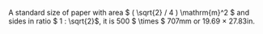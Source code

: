 A standard size of paper with area $ ( \sqrt{2} / 4 ) \mathrm{m}^2 $ and
sides in ratio $ 1 : \sqrt{2}$, it is 500 $ \times $ 707mm or 19.69
$\times$ 27.83in.
